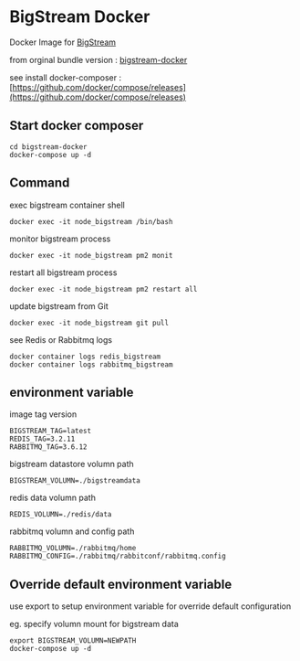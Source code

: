 # BigStream Docker
Docker Image for [BigStream](https://github.com/igridproject/node-bigstream)

from orginal bundle version : [bigstream-docker](https://github.com/igridproject/bigstream-docker)

see install docker-composer : [https://github.com/docker/compose/releases](https://github.com/docker/compose/releases)

## Start docker composer
```
cd bigstream-docker
docker-compose up -d
```
## Command
exec bigstream container shell
```
docker exec -it node_bigstream /bin/bash
```
monitor bigstream process
```
docker exec -it node_bigstream pm2 monit
```
restart all bigstream process
```
docker exec -it node_bigstream pm2 restart all
```
update bigstream from Git
```
docker exec -it node_bigstream git pull
```
see Redis or Rabbitmq logs
```
docker container logs redis_bigstream 
docker container logs rabbitmq_bigstream 
```

##  environment variable

image tag version
```
BIGSTREAM_TAG=latest
REDIS_TAG=3.2.11
RABBITMQ_TAG=3.6.12
```

bigstream datastore volumn path
```
BIGSTREAM_VOLUMN=./bigstreamdata
```

redis data volumn path
```
REDIS_VOLUMN=./redis/data
```

rabbitmq volumn and config path
```
RABBITMQ_VOLUMN=./rabbitmq/home
RABBITMQ_CONFIG=./rabbitmq/rabbitconf/rabbitmq.config
```

## Override default environment variable
use export to setup environment variable for override default configuration

eg. specify volumn mount for bigstream data
```
export BIGSTREAM_VOLUMN=NEWPATH
docker-compose up -d
```
